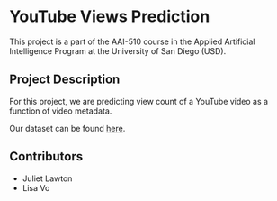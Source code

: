 # YouTube Views Prediction
This project is a part of the AAI-510 course in the Applied Artificial Intelligence Program at the University of San Diego (USD). 

## Project Description
For this project, we are predicting view count of a YouTube video as a function of video metadata.

Our dataset can be found [here](https://www.kaggle.com/datasets/datasnaek/youtube-new). 

## Contributors
- Juliet Lawton
- Lisa Vo
